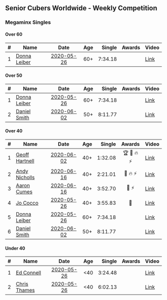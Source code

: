 ## Senior Cubers Worldwide - Weekly Competition
### Megaminx Singles

#### Over 60

| # | Name | Date | Age | Single | Awards | Video |
| :--: | -- | :--: | :--: | --: | :--: | -- |
| 1 | [Donna Leiber](../persons/donna_leiber.md) | [2020-05-26](results/2020-05-26.md) | 60+ | 7:34.18 |  | [Link](https://www.facebook.com/events/688407551989463/permalink/690856405077911/) |

#### Over 50

| # | Name | Date | Age | Single | Awards | Video |
| :--: | -- | :--: | :--: | --: | :--: | -- |
| 1 | [Donna Leiber](../persons/donna_leiber.md) | [2020-05-26](results/2020-05-26.md) | 60+ | 7:34.18 |  | [Link](https://www.facebook.com/events/688407551989463/permalink/690856405077911/) |
| 2 | [Daniel Smith](../persons/daniel_smith.md) | [2020-06-02](results/2020-06-02.md) | 50+ | 8:11.77 |  | [Link](https://www.facebook.com/events/3373950429496747/permalink/3381536338738156/) |

#### Over 40

| # | Name | Date | Age | Single | Awards | Video |
| :--: | -- | :--: | :--: | --: | :--: | -- |
| 1 | [Geoff Hartnell](../persons/geoff_hartnell.md) | [2020-06-02](results/2020-06-02.md) | 40+ | 1:32.08 | 🏆 🥇 🔥 ⚡ | [Link](https://www.facebook.com/events/3373950429496747/permalink/3374121619479628/) |
| 2 | [Andy Nicholls](../persons/andy_nicholls.md) | [2020-06-16](results/2020-06-16.md) | 40+ | 2:21.01 | 🥈 🔥 ⚡ | [Link](https://www.facebook.com/events/604103587178706/permalink/606984593557272/) |
| 3 | [Aaron Cumes](../persons/aaron_cumes.md) | [2020-06-16](results/2020-06-16.md) | 40+ | 3:52.70 | 🥉 ⚡ | [Link](https://www.facebook.com/events/604103587178706/permalink/604969967092068/) |
| 4 | [Jo Cocco](../persons/jo_cocco.md) | [2020-05-26](results/2020-05-26.md) | 40+ | 3:55.83 | 🥉 | [Link](https://www.facebook.com/events/688407551989463/permalink/689392185224333/) |
| 5 | [Donna Leiber](../persons/donna_leiber.md) | [2020-05-26](results/2020-05-26.md) | 60+ | 7:34.18 |  | [Link](https://www.facebook.com/events/688407551989463/permalink/690856405077911/) |
| 6 | [Daniel Smith](../persons/daniel_smith.md) | [2020-06-02](results/2020-06-02.md) | 50+ | 8:11.77 |  | [Link](https://www.facebook.com/events/3373950429496747/permalink/3381536338738156/) |

#### Under 40

| # | Name | Date | Age | Single | Awards | Video |
| :--: | -- | :--: | :--: | --: | :--: | -- |
| 1 | [Ed Connell](../persons/ed_connell.md) | [2020-05-26](results/2020-05-26.md) | <40 | 3:24.48 |  | [Link](https://www.facebook.com/events/688407551989463/permalink/691174248379460/) |
| 2 | [Chris Thames](../persons/chris_thames.md) | [2020-05-26](results/2020-05-26.md) | <40 | 6:02.13 |  | [Link](https://www.facebook.com/events/688407551989463/permalink/690392548457630/) |


<!-- Global site tag (gtag.js) - Google Analytics -->
<script async src="https://www.googletagmanager.com/gtag/js?id=UA-86348435-3"></script>
<script>window.dataLayer = window.dataLayer || []; function gtag() {dataLayer.push(arguments);} gtag('js', new Date()); gtag('config', 'UA-86348435-3');</script>

